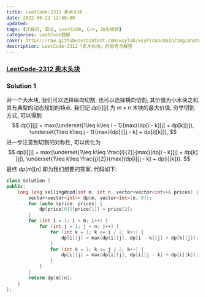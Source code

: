 ```yaml
---
title: LeetCode-2312 卖木头块 
date: 2022-06-22 12:48:00
updated:
tags: [计算机, 算法, LeetCode, C++, 动态规划]
categories: LeetCode题解
cover: https://raw.githubusercontent.com/wsylab/wsyPicGo/main/img/photo-1597113366853-fea190b6cd82
description: LeetCode-2312「卖木头块」的思考与解答
---
```

### [LeetCode-2312 卖木头块](https://leetcode.cn/problems/selling-pieces-of-wood/)

### Solution 1
对一个大木块, 我们可以选择纵向切割, 也可以选择横向切割, 其价值为小木块之和, 具有典型的动态规划的特点.
我们记 $dp[i][j]$ 为 $m×n$ 木块的最大价值, 穷举切割方式, 可以得到 
$$
dp[i][j] = max(\underset{1\leq k\leq i - 1}{max}(dp[i - k][j] + dp[k][j]), \underset{1\leq k\leq j - 1}{max}(dp[i][j - k] + dp[i][k])),
$$
进一步注意到切割的对称性, 可以优化为
$$ 
dp[i][j] = max(\underset{1\leq k\leq \frac{i}{2}}{max}(dp[i - k][j] + dp[k][j]), \underset{1\leq k\leq \frac{j}{2}}{max}(dp[i][j - k] + dp[i][k])).
$$
最终 $dp[m][n]$ 即为我们想要的答案.
代码如下:
```C++
class Solution {
public:
    long long sellingWood(int m, int n, vector<vector<int>>& prices) {
        vector<vector<int>> dp(m, vector<int>(n, 0));
        for (auto &price: prices) {
            dp[price[0]][price[1]] = price[2];
        }
        for (int i = 1; i < m; i++) {
            for (int j = 1; j < n; j++) {
                for (int k = 1; k <= i / 2; k++) {
                    dp[i][j] = max(dp[i][j], dp[i - k][j] + dp[k][j]);
                }
                for (int k = 1; k <= j / 2; k++) {
                    dp[i][j] = max(dp[i][j], dp[i][j - k] + dp[i][k]);
                }
            }
        }
        return dp[m][n];
    }
};
```